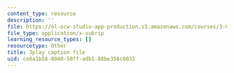 ```yaml
---
content_type: resource
description: ''
file: https://ol-ocw-studio-app-production.s3.amazonaws.com/courses/3-091sc-introduction-to-solid-state-chemistry-fall-2010/ce6a1b58804058ffadb188be358c6031_malCa9kI7Ag.vtt
file_type: application/x-subrip
learning_resource_types: []
resourcetype: Other
title: 3play caption file
uid: ce6a1b58-8040-58ff-adb1-88be358c6031
---
```

